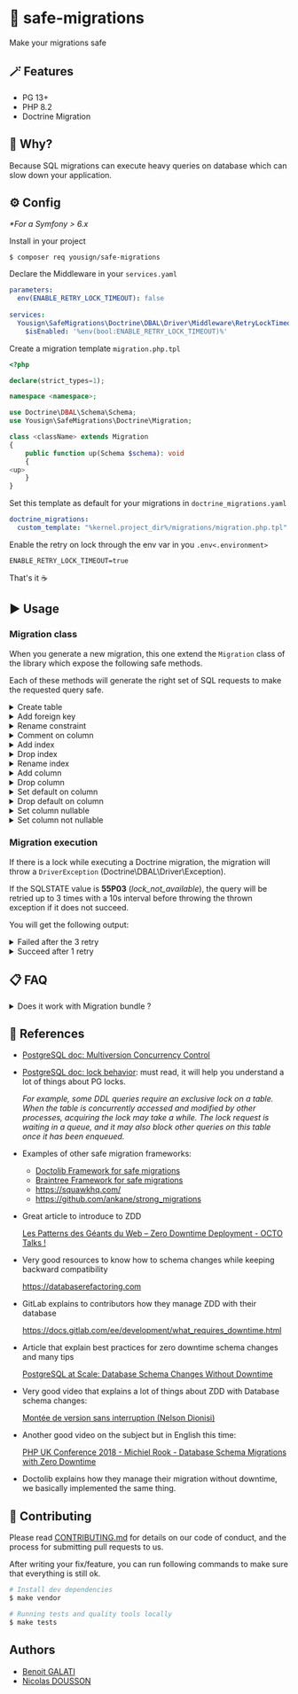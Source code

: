 # 🦺 safe-migrations

Make your migrations safe 

## 🪄 Features

- PG 13+
- PHP 8.2
- Doctrine Migration

## 🤷 Why?

Because SQL migrations can execute heavy queries on database which can slow down your application.

## ⚙️ Config

_*For a Symfony > 6.x_

Install in your project 

```shell
$ composer req yousign/safe-migrations
```

Declare the Middleware in your `services.yaml`

```yaml
parameters:
  env(ENABLE_RETRY_LOCK_TIMEOUT): false
  
services:
  Yousign\SafeMigrations\Doctrine\DBAL\Driver\Middleware\RetryLockTimeoutMiddleware:
    $isEnabled: '%env(bool:ENABLE_RETRY_LOCK_TIMEOUT)%'
```

Create a migration template `migration.php.tpl`

```php
<?php

declare(strict_types=1);

namespace <namespace>;

use Doctrine\DBAL\Schema\Schema;
use Yousign\SafeMigrations\Doctrine\Migration;

class <className> extends Migration
{
    public function up(Schema $schema): void
    {
<up>
    }
}
```

Set this template as default for your migrations in `doctrine_migrations.yaml`

```yaml
doctrine_migrations:
  custom_template: "%kernel.project_dir%/migrations/migration.php.tpl"
```

Enable the retry on lock through the env var in you `.env<.environment>`

```dotenv
ENABLE_RETRY_LOCK_TIMEOUT=true
```

That's it ☕

## ▶️ Usage

### Migration class

When you generate a new migration, this one extend the `Migration` class of the library which expose the following safe methods.

Each of these methods will generate the right set of SQL requests to make the requested query safe.

<details><summary>Create table</summary>

```php
$this->createTable(table: 'test', columnDefinitions: [
    'id UUID NOT NULL', 
    'PRIMARY KEY(id)',
])
```
</details>

<details><summary>Add foreign key</summary>

```php
$this->addForeignKey(table: 'address', name: 'fk_address_contact', column: 'contact', referenceTable: 'contact', referenceColumn: 'id', options: 'ON DELETE CASCADE NOT DEFERRABLE INITIALLY IMMEDIATE')
```
</details>

<details><summary>Rename constraint</summary>

```php
$this->renameConstraint(table: 'address', from: 'id_pkey', to: 'pkey_id')
```
</details>

<details><summary>Comment on column</summary>

```php
$this->commentOnColumn(table: 'address', name: 'name', comment: null)
```
</details>

<details><summary>Add index</summary>

```php
$this->addIndex(name: 'idx_contact_email', table: 'contact', columns: ['email'], unique: false, usingMethod: 'GIN', where: 'country = "France"')
```
</details>

<details><summary>Drop index</summary>

```php
$this->dropIndex(name: 'idx_contact_email')
```
</details>

<details><summary>Rename index</summary>

```php
$this->renameIndex(from: 'idx_email_signer', to: 'idx_signer_email')
```
</details>

<details><summary>Add column</summary>

```php
$this->addColumn(table: 'contact', name: 'mobile', type: 'text', defaultValue: null, nullable: true)
```
</details>

<details><summary>Drop column</summary>

```php
$this->dropColumn(table: 'contact', name: 'landline')
```
</details>

<details><summary>Set default on column</summary>

```php
$this->setDefaultOnColumn(table: 'contact', name: 'email', value: "'noreply@undefined.org'")
```
</details>

<details><summary>Drop default on column</summary>

```php
$this->dropDefaultOnColumn(table: 'contact', name: 'email')
```
</details>

<details><summary>Set column nullable</summary>

```php
$this->setColumnNullable(table: 'contact', name: 'email')
```
</details>

<details><summary>Set column not nullable</summary>

```php
$this->setColumnNotNullable(table: 'contact', name: 'email')
```
</details>

### Migration execution

If there is a lock while executing a Doctrine migration, the migration will throw a `DriverException` (Doctrine\DBAL\Driver\Exception).

If the SQLSTATE value is **55P03** (_lock_not_available_), the query will be retried up to 3 times with a 10s interval before throwing the thrown exception if it does not succeed.

You will get the following output:

<details><summary>Failed after the 3 retry</summary>

```shell
$ bin/symfony console d:m:m

[notice] Migrating up to DoctrineMigrations\Version20231224200000
09:30:38 WARNING   [app] (1/3) Lock timeout reached: retrying in 10 seconds... ["sql" => "ALTER TABLE test_retry ADD COLUMN name text DEFAULT NULL"]
09:30:51 WARNING   [app] (2/3) Lock timeout reached: retrying in 10 seconds... ["sql" => "ALTER TABLE test_retry ADD COLUMN name text DEFAULT NULL"]
09:31:04 WARNING   [app] (3/3) Lock timeout reached: retrying in 10 seconds... ["sql" => "ALTER TABLE test_retry ADD COLUMN name text DEFAULT NULL"]
[error] Migration DoctrineMigrations\Version20231224200000 failed during Execution. Error: "An exception occurred while executing a query: SQLSTATE[55P03]: Lock not available: 7 ERROR:  canceling statement due to lock timeout"
09:31:17 CRITICAL  [console] Error thrown while running command "'d:m:m'". Message: "An exception occurred while executing a query: SQLSTATE[55P03]: Lock not available: 7 ERROR:  canceling statement due to lock timeout" - An exception occurred while executing a query: SQLSTATE[55P03]: Lock not available: 7 ERROR:  canceling statement due to lock timeout ["exception" => Doctrine\DBAL\Exception\DriverException^ { …},"command" => "'d:m:m'","message" => "An exception occurred while executing a query: SQLSTATE[55P03]: Lock not available: 7 ERROR:  canceling statement due to lock timeout"]
```
</details>

<details><summary>Succeed after 1 retry</summary>

```shell
bin/symfony console d:m:m

[notice] Migrating up to DoctrineMigrations\Version20231224200000
09:28:54 WARNING   [app] (1/3) Lock timeout reached: retrying in 10 seconds... ["sql" => "ALTER TABLE test_retry ADD COLUMN name text DEFAULT NULL"]
[notice] finished in 15446.1ms, used 38.5M memory, 2 migrations executed, 13 sql queries

[OK] Successfully migrated to version: DoctrineMigrations\Version20231224200000
```
</details>

## 📋 FAQ

<details><summary>Does it work with Migration bundle ?</summary>

Yes, of course. There is no incompatibility between this library and the [doctrine/doctrine-migrations-bundle](https://symfony.com/bundles/DoctrineMigrationsBundle/current/index.html).
</details>

## 🔗 References

- [PostgreSQL doc: Multiversion Concurrency Control](https://www.postgresql.org/docs/current/mvcc.html)
- [PostgreSQL doc: lock behavior](https://www.postgresql.org/docs/current/explicit-locking.html): must read, it will help you understand a lot of things about PG locks.
 
  *For example, some DDL queries require an exclusive lock on a table. When the table
  is concurrently accessed and modified by other processes, acquiring the lock may take
  a while. The lock request is waiting in a queue, and it may also block other queries
  on this table once it has been enqueued.*

- Examples of other safe migration frameworks:
    - [Doctolib Framework for safe migrations](https://github.com/doctolib/safe-pg-migrations)
    - [Braintree Framework for safe migrations](https://github.com/braintree/pg_ha_migrations)
    - https://squawkhq.com/
    - https://github.com/ankane/strong_migrations
  
- Great article to introduce to ZDD

  [Les Patterns des Géants du Web – Zero Downtime Deployment - OCTO Talks !](https://blog.octo.com/zero-downtime-deployment/)

- Very good resources to know how to schema changes while keeping backward compatibility

  https://databaserefactoring.com

- GitLab explains to contributors how they manage ZDD with their database
  
  https://docs.gitlab.com/ee/development/what_requires_downtime.html

- Article that explain best practices for zero downtime schema changes and many tips
  
  [PostgreSQL at Scale: Database Schema Changes Without Downtime](https://medium.com/paypal-tech/postgresql-at-scale-database-schema-changes-without-downtime-20d3749ed680)

- Very good video that explains a lot of things about ZDD with Database schema changes:

  [Montée de version sans interruption (Nelson Dionisi)](https://www.youtube.com/watch?v=pIkA-aPtkNs&list=PLTbQvx84FrAQwUMLVvcZu4DZwS1qGxKyM&index=16)

- Another good video on the subject but in English this time:
  
  [PHP UK Conference 2018 - Michiel Rook - Database Schema Migrations with Zero Downtime](https://www.youtube.com/watch?v=un-vdrVAX-A)

- Doctolib explains how they manage their migration without downtime, we basically implemented the same thing.

## 🤝 Contributing

Please read [CONTRIBUTING.md](CONTRIBUTING.md) for details on our code of conduct, and the process for submitting pull requests to us.

After writing your fix/feature, you can run following commands to make sure that everything is still ok.

```bash
# Install dev dependencies
$ make vendor

# Running tests and quality tools locally
$ make tests
```

## Authors

- [Benoit GALATI](https://github.com/B-Galati)
- [Nicolas DOUSSON](https://github.com/ndousson)